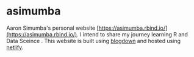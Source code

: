 # asimumba
Aaron Simumba's personal website [https://asimumba.rbind.io/](https://asimumba.rbind.io/). I intend to share my journey learning R and Data Sceince . This website is built using [blogdown](https://github.com/rstudio/blogdown) and hosted using [netlify](https://www.netlify.com/).
